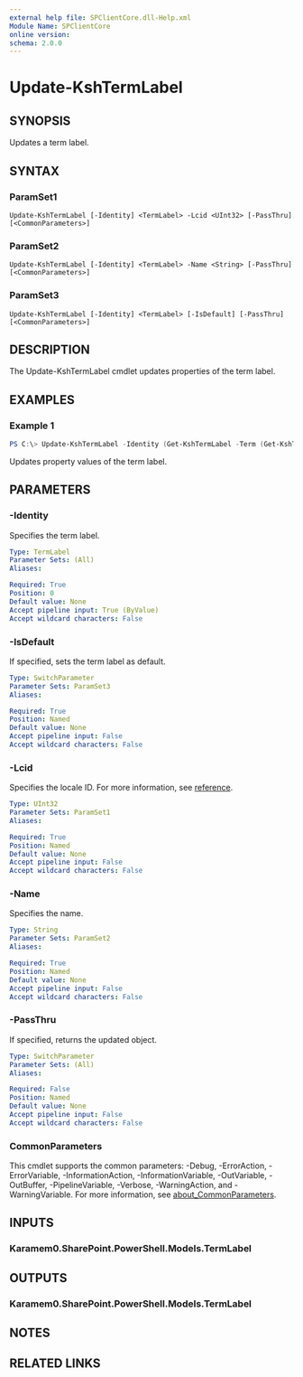 ```yaml
---
external help file: SPClientCore.dll-Help.xml
Module Name: SPClientCore
online version:
schema: 2.0.0
---
```


# Update-KshTermLabel

## SYNOPSIS
Updates a term label.

## SYNTAX

### ParamSet1
```
Update-KshTermLabel [-Identity] <TermLabel> -Lcid <UInt32> [-PassThru] [<CommonParameters>]
```

### ParamSet2
```
Update-KshTermLabel [-Identity] <TermLabel> -Name <String> [-PassThru] [<CommonParameters>]
```

### ParamSet3
```
Update-KshTermLabel [-Identity] <TermLabel> [-IsDefault] [-PassThru] [<CommonParameters>]
```

## DESCRIPTION
The Update-KshTermLabel cmdlet updates properties of the term label.

## EXAMPLES

### Example 1
```powershell
PS C:\> Update-KshTermLabel -Identity (Get-KshTermLabel -Term (Get-KshTerm -TermSet (Get-KshTermSet -TermGroup (Get-KshTermGroup -TermGroupName 'Company') -TermSetName 'Department') -TermName 'Human Resources') -LabelName 'HR') -Lcid 1041
```

Updates property values of the term label.

## PARAMETERS

### -Identity
Specifies the term label.

```yaml
Type: TermLabel
Parameter Sets: (All)
Aliases:

Required: True
Position: 0
Default value: None
Accept pipeline input: True (ByValue)
Accept wildcard characters: False
```

### -IsDefault
If specified, sets the term label as default.

```yaml
Type: SwitchParameter
Parameter Sets: ParamSet3
Aliases:

Required: True
Position: Named
Default value: None
Accept pipeline input: False
Accept wildcard characters: False
```

### -Lcid
Specifies the locale ID.
For more information, see [reference](https://docs.microsoft.com/ja-jp/openspecs/windows_protocols/ms-lcid/70feba9f-294e-491e-b6eb-56532684c37f).

```yaml
Type: UInt32
Parameter Sets: ParamSet1
Aliases:

Required: True
Position: Named
Default value: None
Accept pipeline input: False
Accept wildcard characters: False
```

### -Name
Specifies the name.

```yaml
Type: String
Parameter Sets: ParamSet2
Aliases:

Required: True
Position: Named
Default value: None
Accept pipeline input: False
Accept wildcard characters: False
```

### -PassThru
If specified, returns the updated object.

```yaml
Type: SwitchParameter
Parameter Sets: (All)
Aliases:

Required: False
Position: Named
Default value: None
Accept pipeline input: False
Accept wildcard characters: False
```

### CommonParameters
This cmdlet supports the common parameters: -Debug, -ErrorAction, -ErrorVariable, -InformationAction, -InformationVariable, -OutVariable, -OutBuffer, -PipelineVariable, -Verbose, -WarningAction, and -WarningVariable. For more information, see [about_CommonParameters](http://go.microsoft.com/fwlink/?LinkID=113216).

## INPUTS

### Karamem0.SharePoint.PowerShell.Models.TermLabel

## OUTPUTS

### Karamem0.SharePoint.PowerShell.Models.TermLabel

## NOTES

## RELATED LINKS
